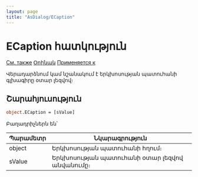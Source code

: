 ```yaml
---
layout: page
title: "AsDialog/ECaption"
---
```



# ECaption հատկություն

[См. также](Caption.md) [Օրինակ](../../Examples/E_AsDialog.html) [Применяется к](../AsDialog.md)

Վերադարձնում կամ նշանակում է երկխոսության պատուհանի գլխագիրը օտար լեզվով։


## Շարահյուսություն

``` vb
object.ECaption = [sValue] 
```
Բաղադրիչներն են՝


| Պարամետր | Նկարագրություն |
|--|--|
| object | Երկխոսության պատուհանի հղում։ |
| sValue | Երկխոսության պատուհանի օտար լեզվով անվանումը։  |
